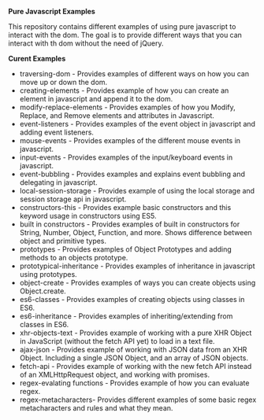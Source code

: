**Pure Javascript Examples**

This repository contains different examples of using pure javascript to interact with the dom.
The goal is to provide different ways that you can interact with th dom without the need of jQuery.

**Curent Examples**
* traversing-dom - Provides examples of different ways on how you can move up or down the dom.
* creating-elements - Provides example of how you can create an element in javascript and append it to the dom.
* modify-replace-elements - Provides examples of how you Modify, Replace, and Remove elements and attributes in Javascript.
* event-listeners - Provides examples of the event object in javascript and adding event listeners.
* mouse-events - Provides examples of the different mouse events in javascript.
* input-events - Provides examples of the input/keyboard events in javascript.
* event-bubbling - Provides examples and explains event bubbling and delegating in javascript.
* local-session-storage - Provides example of using the local storage and session storage api in javascript.
* constructors-this - Provides example basic constructors and this keyword usage in constructors using ES5.
* built in constructors - Provides examples of built in constructors for String, Number, Object, Function, and more. Shows difference between object and primitive types.
* prototypes - Provides examples of Object Prototypes and adding methods to an objects prototype.
* prototypical-inheritance - Provides examples of inheritance in javascript using prototypes.
* object-create - Provides examples of ways you can create objects using Object.create.
* es6-classes - Provides examples of creating objects using classes in ES6. 
* es6-inheritance - Provides examples of inheriting/extending from classes in ES6.
* xhr-objects-text - Provides example of working with a pure XHR Object in JavaScript (without the fetch API yet) to load in a text file.
* ajax-json - Provides example of working with JSON data from an XHR Object. Including a single JSON Object, and an array of JSON objects.
* fetch-api - Provides example of working with the new fetch API instead of an XMLHttpRequest object, and working with promises.
* regex-evalating functions - Provides example of how you can evaluate regex.
* regex-metacharacters- Provides different examples of some basic regex metacharacters and rules and what they mean.

